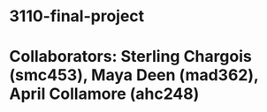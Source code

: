 # 3110-final-project

# Collaborators: Sterling Chargois (smc453), Maya Deen (mad362), April Collamore (ahc248)